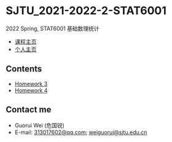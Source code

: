 # SJTU_2021-2022-2-STAT6001

2022 Spring, STAT6001 基础数理统计

- [课程主页](https://grwei.github.io/SJTU_2021-2022-2-MATH6008/STAT6001/hw_危国锐_120034910021.html)
- [个人主页](https://grwei.github.io/)

## Contents

- [Homework 3](https://grwei.github.io/SJTU_2021-2022-2-MATH6008/STAT6001/hw3_危国锐_120034910021.pdf)
- [Homework 4](https://grwei.github.io/SJTU_2021-2022-2-MATH6008/STAT6001/hw4_危国锐_120034910021.pdf)

## Contact me

- Guorui Wei (危国锐)
- E-mail: 313017602@qq.com; weiguorui@sjtu.edu.cn
